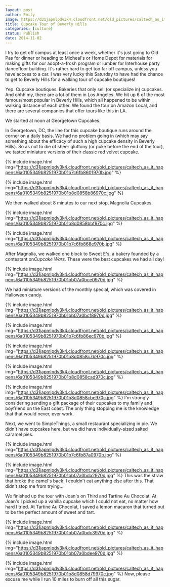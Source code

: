```yaml
---
layout: post
author: Emily
image: https://d31japmlpdv3k4.cloudfront.net/old_pictures/caltech_as_it_happens/6a0105349b8251970b01b7c6fb8571970b.jpg
title: Cupcake Tour of Beverly Hills 
categories: [culture]
status: Publish
date: 2014-11-02
---
```


I try to get off campus at least once a week, whether it's just going to Old Pas for dinner or heading to Micheal's or Home Depot for materials for making gifts for our adopt-a-frosh program or lumber for Interhouse party dancefloor building. It's rather hard to get too far off campus, unless you have access to a car. I was very lucky this Saturday to have had the chance to get to Beverly Hills for a walking tour of cupcake boutiques!

Yep. Cupcake boutiques. Bakeries that only sell (or specialize in) cupcakes. And ohhh my, there are a lot of them in Los Angeles. We hit up 6 of the most famous/most popular in Beverly Hills, which all happened to be within walking distance of each other. We found the tour on Amazon Local, and there are several companies that offer tours like this in LA.

We started at noon at Georgetown Cupcakes.

In Georgetown, DC, the line for this cupcake boutique runs around the corner on a daily basis. We had no problem going in (which may say something about the efficacy of such a high cupcake density in Beverly Hills). So as not to die of sheer gluttony (or puke before the end of the tour), we tasted miniature versions of their classic red velvet cupcake.


{% include image.html img="https://d31japmlpdv3k4.cloudfront.net/old_pictures/caltech_as_it_happens/6a0105349b8251970b01b7c6fb8601970b.jpg" %}


{% include image.html img="https://d31japmlpdv3k4.cloudfront.net/old_pictures/caltech_as_it_happens/6a0105349b8251970b01b8d0858b86970c.jpg" %}

We then walked about 8 minutes to our next stop, Magnolia Cupcakes.


{% include image.html img="https://d31japmlpdv3k4.cloudfront.net/old_pictures/caltech_as_it_happens/6a0105349b8251970b01b8d0858bbf970c.jpg" %}

{% include image.html img="https://d31japmlpdv3k4.cloudfront.net/old_pictures/caltech_as_it_happens/6a0105349b8251970b01b7c6fb868e970b.jpg" %}

After Magnolia, we walked one block to Sweet E's, a bakery founded by a contestant on*Cupcake Wars*. These were the best cupcakes we had all day!


{% include image.html img="https://d31japmlpdv3k4.cloudfront.net/old_pictures/caltech_as_it_happens/6a0105349b8251970b01bb07a0bce0970d.jpg" %}

We had miniature versions of the monthly special, which was covered in Halloween candy.


{% include image.html img="https://d31japmlpdv3k4.cloudfront.net/old_pictures/caltech_as_it_happens/6a0105349b8251970b01bb07a0bcf8970d.jpg" %}


{% include image.html img="https://d31japmlpdv3k4.cloudfront.net/old_pictures/caltech_as_it_happens/6a0105349b8251970b01b7c6fb86ec970b.jpg" %}


{% include image.html img="https://d31japmlpdv3k4.cloudfront.net/old_pictures/caltech_as_it_happens/6a0105349b8251970b01b8d0858c7b970c.jpg" %}

{% include image.html img="https://d31japmlpdv3k4.cloudfront.net/old_pictures/caltech_as_it_happens/6a0105349b8251970b01b8d0858cad970c.jpg" %}


{% include image.html img="https://d31japmlpdv3k4.cloudfront.net/old_pictures/caltech_as_it_happens/6a0105349b8251970b01b8d0858cbe970c.jpg" %}
I'm strongly considering sending a gift package of their cupcakes to my family and boyfriend on the East coast. The only thing stopping me is the knowledge that that would never, ever work.

Next, we went to SimpleThings, a small restaurant specializing in pie. We didn't have cupcakes here, but we did have individually-sized salted caramel pies.


{% include image.html img="https://d31japmlpdv3k4.cloudfront.net/old_pictures/caltech_as_it_happens/6a0105349b8251970b01b7c6fb87a0970b.jpg" %}


{% include image.html img="https://d31japmlpdv3k4.cloudfront.net/old_pictures/caltech_as_it_happens/6a0105349b8251970b01bb07a0bda2970d.jpg" %}
This was the straw that broke the camel's back. I couldn't eat anything else after this. That didn't stop me from trying...

We finished up the tour with Joan's on Third and Tartine Au Chocolat. At Joan's I picked up a vanilla cupcake which I could not eat, no matter how hard I tried. At Tartine Au Chocolat, I saved a lemon macaron that turned out to be the perfect amount of sweet and tart.


{% include image.html img="https://d31japmlpdv3k4.cloudfront.net/old_pictures/caltech_as_it_happens/6a0105349b8251970b01bb07a0bdc3970d.jpg" %}


{% include image.html img="https://d31japmlpdv3k4.cloudfront.net/old_pictures/caltech_as_it_happens/6a0105349b8251970b01bb07a0bdee970d.jpg" %}


{% include image.html img="https://d31japmlpdv3k4.cloudfront.net/old_pictures/caltech_as_it_happens/6a0105349b8251970b01b8d0858d79970c.jpg" %}
Now, please excuse me while I run 10 miles to burn off all this sugar.

